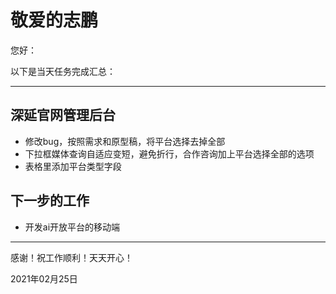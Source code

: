 # 敬爱的志鹏

您好：

以下是当天任务完成汇总：

---

## 深延官网管理后台

- 修改bug，按照需求和原型稿，将平台选择去掉全部
- 下拉框媒体查询自适应变短，避免折行，合作咨询加上平台选择全部的选项
- 表格里添加平台类型字段

## 下一步的工作

- 开发ai开放平台的移动端

---
感谢！祝工作顺利！天天开心！

2021年02月25日
